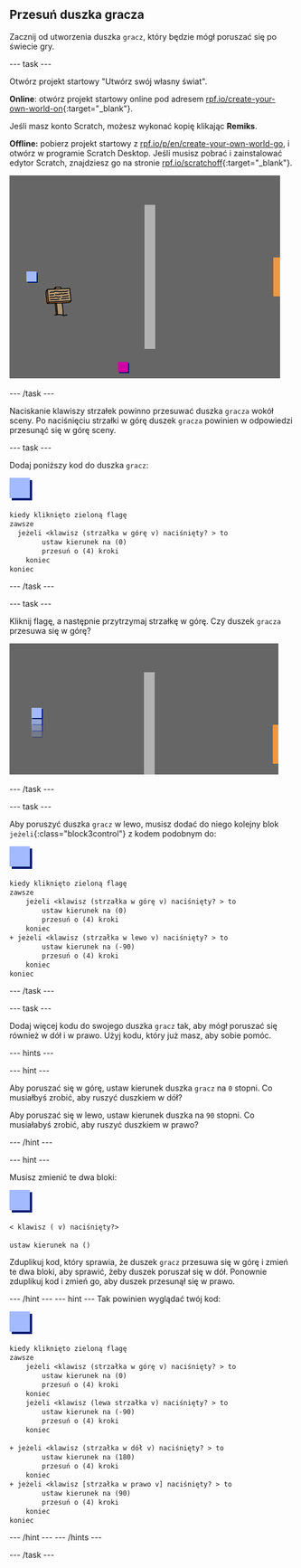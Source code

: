 ## Przesuń duszka gracza

Zacznij od utworzenia duszka `gracz`, który będzie mógł poruszać się po świecie gry.

\--- task \---

Otwórz projekt startowy "Utwórz swój własny świat".

**Online**: otwórz projekt startowy online pod adresem [rpf.io/create-your-own-world-on](http://rpf.io/create-your-own-world-on){:target="_blank"}.

Jeśli masz konto Scratch, możesz wykonać kopię klikając **Remiks**.

**Offline:** pobierz projekt startowy z [rpf.io/p/en/create-your-own-world-go](http://rpf.io/p/en/create-your-own-world-go), i otwórz w programie Scratch Desktop. Jeśli musisz pobrać i zainstalować edytor Scratch, znajdziesz go na stronie [rpf.io/scratchoff](https://rpf.io/scratchoff){:target="_blank"}.

![zrzut ekranu](images/world-starter.png)

\--- /task \---

Naciskanie klawiszy strzałek powinno przesuwać duszka `gracza` wokół sceny. Po naciśnięciu strzałki w górę duszek `gracza` powinien w odpowiedzi przesunąć się w górę sceny.

\--- task \---

Dodaj poniższy kod do duszka `gracz`:

![gracz](images/player.png)

```blocks3
kiedy kliknięto zieloną flagę
zawsze 
  jeżeli <klawisz (strzałka w górę v) naciśnięty? > to
        ustaw kierunek na (0)
        przesuń o (4) kroki
    koniec
koniec
```

\--- /task \---

\--- task \---

Kliknij flagę, a następnie przytrzymaj strzałkę w górę. Czy duszek `gracza` przesuwa się w górę?

![zrzut ekranu](images/world-up.png)

\--- /task \---

\--- task \---

Aby poruszyć duszka `gracz` w lewo, musisz dodać do niego kolejny blok `jeżeli`{:class="block3control"} z kodem podobnym do:

![gracz](images/player.png)

```blocks3
kiedy kliknięto zieloną flagę
zawsze
    jeżeli <klawisz (strzałka w górę v) naciśnięty? > to
        ustaw kierunek na (0)
        przesuń o (4) kroki
    koniec
+ jeżeli <klawisz (strzałka w lewo v) naciśnięty? > to
        ustaw kierunek na (-90)
        przesuń o (4) kroki
    koniec
koniec
```

\--- /task \---

\--- task \---

Dodaj więcej kodu do swojego duszka `gracz` tak, aby mógł poruszać się również w dół i w prawo. Użyj kodu, który już masz, aby sobie pomóc.

\--- hints \---

\--- hint \---

Aby poruszać się w górę, ustaw kierunek duszka `gracz` na `0` stopni. Co musiałbyś zrobić, aby ruszyć duszkiem w dół?

Aby poruszać się w lewo, ustaw kierunek duszka na `90` stopni. Co musiałabyś zrobić, aby ruszyć duszkiem w prawo?

\--- /hint \---

\--- hint \---

Musisz zmienić te dwa bloki:

![gracz](images/player.png)

```blocks3
< klawisz ( v) naciśnięty?>

ustaw kierunek na ()
```

Zduplikuj kod, który sprawia, że duszek `gracz` przesuwa się w górę i zmień te dwa bloki, aby sprawić, żeby duszek poruszał się w dół. Ponownie zduplikuj kod i zmień go, aby duszek przesunął się w prawo.

\--- /hint \--- \--- hint \--- Tak powinien wyglądać twój kod:

![gracz](images/player.png)

```blocks3
kiedy kliknięto zieloną flagę
zawsze
    jeżeli <klawisz (strzałka w górę v) naciśnięty? > to
        ustaw kierunek na (0)
        przesuń o (4) kroki
    koniec
    jeżeli <klawisz (lewa strzałka v) naciśnięty? > to
        ustaw kierunek na (-90)
        przesuń o (4) kroki
    koniec

+ jeżeli <klawisz (strzałka w dół v) naciśnięty? > to
        ustaw kierunek na (180)
        przesuń o (4) kroki
    koniec
+ jeżeli <klawisz [strzałka w prawo v] naciśnięty? > to
        ustaw kierunek na (90)
        przesuń o (4) kroki
    koniec
koniec
```

\--- /hint \--- \--- /hints \---

\--- /task \---